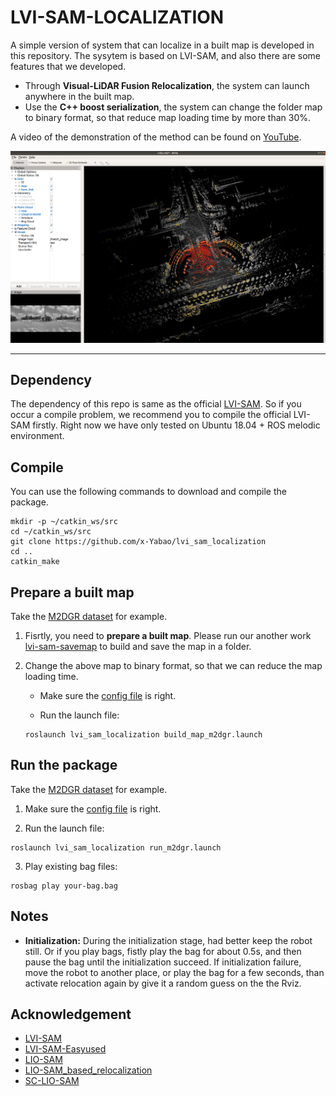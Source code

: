 # LVI-SAM-LOCALIZATION
A simple version of system that can localize in a built map is developed in this repository. The sysytem is based on LVI-SAM, and also there are some features that we developed.  

- Through **Visual-LiDAR Fusion Relocalization**, the system can launch anywhere in the built map.
- Use the **C++ boost serialization**, the system can change the folder map to binary format, so that reduce map loading time by more than 30%.
  
A video of the demonstration of the method can be found on [YouTube]().

<p align='center'>
    <img src="./doc/fig/localization.png" alt="drawing" width="800"/>
</p>

---

## Dependency
The dependency of this repo is same as the official [LVI-SAM](https://github.com/TixiaoShan/LVI-SAM). So if you occur a compile problem, we recommend you to compile the official LVI-SAM firstly. Right now we have only tested on Ubuntu 18.04 + ROS melodic environment.

## Compile
You can use the following commands to download and compile the package.
```
mkdir -p ~/catkin_ws/src
cd ~/catkin_ws/src
git clone https://github.com/x-Yabao/lvi_sam_localization
cd ..
catkin_make
```

## Prepare a built map
Take the [M2DGR dataset](https://github.com/SJTU-ViSYS/M2DGR) for example.
1. Fisrtly, you need to **prepare a built map**. Please run our another work [lvi-sam-savemap](https://github.com/x-Yabao/lvi_sam_savemap) to build and save the map in a folder.
2. Change the above map to binary format, so that we can reduce the map loading time.
   
   - Make sure the [config file](./config/m2dgr/params_function.yaml) is right.
  
   - Run the launch file:
    ```
    roslaunch lvi_sam_localization build_map_m2dgr.launch
    ```


## Run the package
Take the [M2DGR dataset](https://github.com/SJTU-ViSYS/M2DGR) for example.
1. Make sure the [config file](./config/m2dgr/params_function.yaml) is right.

2. Run the launch file:
```
roslaunch lvi_sam_localization run_m2dgr.launch
```

3. Play existing bag files:
```
rosbag play your-bag.bag
```





## Notes
- **Initialization:** During the initialization stage, had better keep the robot still. Or if you play bags, fistly play the bag for about 0.5s, and then pause the bag until the initialization succeed. If initialization failure, move the robot to another place, or play the bag for a few seconds, than activate relocation again by give it a random guess on the the Rviz.

## Acknowledgement
- [LVI-SAM](https://github.com/TixiaoShan/LVI-SAM)
- [LVI-SAM-Easyused](https://github.com/Cc19245/LVI-SAM-Easyused)
- [LIO-SAM](https://github.com/TixiaoShan/LIO-SAM)
- [LIO-SAM_based_relocalization](https://github.com/Gaochao-hit/LIO-SAM_based_relocalization)
- [SC-LIO-SAM](https://github.com/gisbi-kim/SC-LIO-SAM)